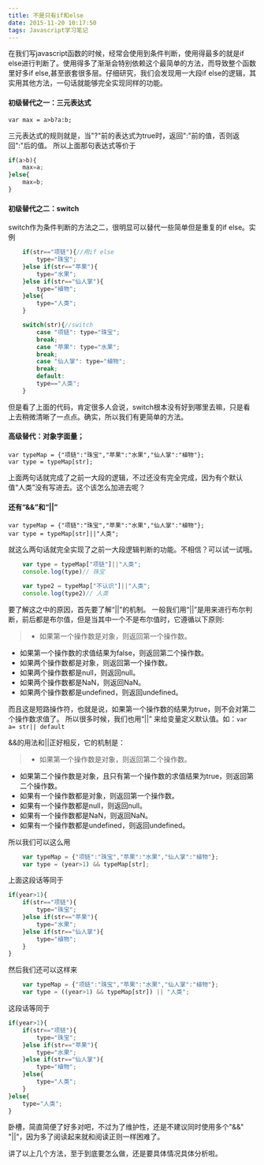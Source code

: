 ```yaml
---
title: 不是只有if和else
date: 2015-11-20 10:17:50
tags: Javascript学习笔记
---
```


在我们写javascript函数的时候，经常会使用到条件判断，使用得最多的就是if else进行判断了。使用得多了渐渐会特别依赖这个最简单的方法，而导致整个函数里好多if else,甚至嵌套很多层。仔细研究，我们会发现用一大段if else的逻辑，其实用其他方法，一句话就能够完全实现同样的功能。

#### 初级替代之一：三元表达式
    var max = a>b?a:b;

三元表达式的规则就是，当"?"前的表达式为true时，返回":"前的值，否则返回":"后的值。
所以上面那句表达式等价于
```javascript
if(a>b){
    max=a;
}else{
    max=b;
}
```
#### 初级替代之二：switch

switch作为条件判断的方法之二，很明显可以替代一些简单但是重复的if else。实例

```javascript
    if(str=="项链"){//用if else
        type="珠宝";
    }else if(str=="苹果"){
        type="水果";
    }else if(str=="仙人掌"){
        type="植物";
    }else{
        type="人类";
    }
```
```javascript
    switch(str){//switch
        case "项链": type="珠宝";
        break;
        case "苹果": type="水果";
        break;
        case "仙人掌": type="植物";
        break;
        default:
        type=="人类";
    }
```
但是看了上面的代码，肯定很多人会说，switch根本没有好到哪里去嘛，只是看上去稍微清晰了一点点。确实，所以我们有更简单的方法。

#### 高级替代：对象字面量；
    
    var typeMap = {"项链":"珠宝","苹果":"水果","仙人掌":"植物"};
    var type = typeMap[str];

上面两句话就完成了之前一大段的逻辑，不过还没有完全完成，因为有个默认值“人类”没有写进去。这个该怎么加进去呢？

#### 还有“&&”和“||”
    var typeMap = {"项链":"珠宝","苹果":"水果","仙人掌":"植物"};
    var type = typeMap[str]||"人类";

就这么两句话就完全实现了之前一大段逻辑判断的功能。不相信？可以试一试哦。
```javascript
    var type = typeMap["项链"]||"人类";
    console.log(type)// 珠宝

    var type2 = typeMap["不认识"]||"人类";
    console.log(type2)// 人类
```

要了解这之中的原因，首先要了解“||”的机制。
一般我们用“||”是用来进行布尔判断，前后都是布尔值，但是当其中一个不是布尔值时，它遵循以下原则:
>- 如果第一个操作数是对象，则返回第一个操作数。
- 如果第一个操作数的求值结果为false，则返回第二个操作数。
- 如果两个操作数都是对象，则返回第一个操作数。
- 如果两个操作数都是null，则返回null。
- 如果两个操作数都是NaN，则返回NaN。
- 如果两个操作数都是undefined，则返回undefined。

而且这是短路操作符，也就是说，如果第一个操作数的结果为true，则不会对第二个操作数求值了。
所以很多时候，我们也用“||” 来给变量定义默认值。如：`var a= str|| default`

&&的用法和||正好相反，它的机制是：
>- 如果第一个操作数是对象，则返回第二个操作数。
- 如果第二个操作数是对象，且只有第一个操作数的求值结果为true，则返回第二个操作数。
- 如果有一个操作数都是对象，则返回第一个操作数。
- 如果有一个操作数都是null，则返回null。
- 如果有一个操作数都是NaN，则返回NaN。
- 如果有一个操作数都是undefined，则返回undefined。

所以我们可以这么用
```javascript
    var typeMap = {"项链":"珠宝","苹果":"水果","仙人掌":"植物"};
    var type = (year>1) && typeMap[str];
```
上面这段话等同于
```javascript
if(year>1){
    if(str=="项链"){
        type="珠宝";
    }else if(str=="苹果"){
        type="水果";
    }else if(str=="仙人掌"){
        type="植物";
    }
}
```
然后我们还可以这样来
```javascript
    var typeMap = {"项链":"珠宝","苹果":"水果","仙人掌":"植物"};
    var type = ((year>1) && typeMap[str]) || "人类";
```
这段话等同于
```javascript
if(year>1){
    if(str=="项链"){
        type="珠宝";
    }else if(str=="苹果"){
        type="水果";
    }else if(str=="仙人掌"){
        type="植物";
    }else{
        type="人类";
    }
}else{
    type="人类";
}
```
卧槽，简直简便了好多对吧，不过为了维护性，还是不建议同时使用多个"&&" "||"，因为多了阅读起来就和阅读正则一样困难了。


讲了以上几个方法，至于到底要怎么做，还是要具体情况具体分析啦。